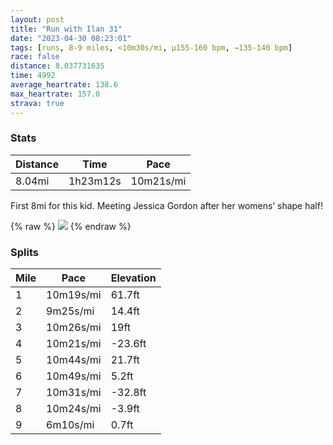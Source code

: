 ```yaml
---
layout: post
title: "Run with Ilan 31"
date: "2023-04-30 08:23:01"
tags: [runs, 8-9 miles, <10m30s/mi, μ155-160 bpm, →135-140 bpm]
race: false
distance: 8.037731635
time: 4992
average_heartrate: 138.6
max_heartrate: 157.0
strava: true
---
```


### Stats

| Distance | Time | Pace |
|----------|------|------|
|8.04mi|1h23m12s|10m21s/mi|

First 8mi for this kid. Meeting Jessica Gordon after her womens’ shape half!

{% raw %}
<img src='https://maps.googleapis.com/maps/api/staticmap?maptype=roadmap&path=enc:uawwFtfsbMFHX?TWBUk@kBA]}@i@HMVAJy@VURq@Bc@C]KIAUZ_@LAX{@VKMY@U_@@Ae@UYEWd@PECGN[UAWe@gAe@kBWg@?i@KSq@i@k@y@{@MqA{@mA]Ac@o@g@_@Dy@d@WRi@c@{@IOe@S@gAe@?Wg@sA[gBu@]cBgC{@BoByAa@BQIEOFs@Wc@c@CcAq@e@^wAMYQ[m@[Wa@MaA{@Cn@Y]Qm@[McBqD{@Cw@}@yALQM?gAGEq@c@i@DEGDABKEKu@EeCs@a@e@}@cDEyAe@RM@OOSBCeAz@kDRYRcABi@MaBnAeCNeAb@{BCmAK[y@iAaGkC_CmBM[k@q@UgAGuBjAkEEmASaAaA_B{@o@iAc@wAqAmAiD@Sc@g@cAo@U?wBy@q@Gk@DkAx@c@Jq@Gi@Ca@YsAuAq@mA_@uAYa@s@m@m@OcAJe@EkBk@e@[w@KkBo@oBmAuAsAUg@cAoA}BcBe@Eo@YsBoAg@o@g@qAYoAA_@O_@KiAF{AXqBCg@Qq@w@mAc@UQWcA]eAiAcCkA]]sDwB_@a@eEsCwEsCeBI_BJ}Ba@oAR_Aj@g@f@o@FQEkBy@kCqBeBoBqBsCs@k@}@GgBPiAGiE{@aAy@o@oAm@kBYWYE_@D]X_@r@DhARz@t@nALh@EdAw@~@u@Ey@g@wAyBk@[aA]aAq@aBKk@VOj@yAxBa@fA_@n@[xBKdCOh@CvARZVp@pAx@f@@v@]T}@LaBt@mAd@YhAIl@J~Au@^CdALn@j@`BhCb@pCn@vA`@V~Aj@b@`@Vj@r@|Dd@pAfAhBzB~AxAj@r@RhAl@n@h@`AnATd@Jl@h@fAzAj@fCAjAZ~@fA~@~DD`@f@nAZl@nAxAdAn@b@f@|@VbALzAEtEmA|AFzBbBz@`AlC|Ep@v@dAXnBQhBHdB|AtAhCbBhC~CjCr@|@`A~B\`@`B~Cb@TvATrDK~BUv@J~@f@l@bA\fBFx@l@lAlB`AfA\j@`@hExAhAr@vAdBfAxBfBjCfDrCzAr@z@D`@SbAs@rAeBf@aAf@uAp@eCLmAAy@Iy@{@uA_CaAoA_AgCuAgB{B]oACsARw@\i@`@kAHoAMqA&key=AIzaSyC1MId7bFpkLXNAaYhBSTb8jLyiSqzbDtM&size=800x800&markers=color:yellow|label:S|40.75563,-73.99547&markers=color:green|label:F|40.76961000000005,-73.97201'>
{% endraw %}

### Splits

| Mile | Pace | Elevation |
|------|------|-----------|
|1|10m19s/mi|61.7ft|
|2|9m25s/mi|14.4ft|
|3|10m26s/mi|19ft|
|4|10m21s/mi|-23.6ft|
|5|10m44s/mi|21.7ft|
|6|10m49s/mi|5.2ft|
|7|10m31s/mi|-32.8ft|
|8|10m24s/mi|-3.9ft|
|9|6m10s/mi|0.7ft|
